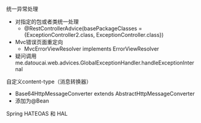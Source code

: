统一异常处理
- 对指定的包或者类统一处理
    - @RestControllerAdvice(basePackageClasses = {ExceptionController2.class, ExceptionController.class})
- Mvc错误页面重定向
    - MvcErrorViewResolver implements ErrorViewResolver
- 疑问调用me.datoucai.web.advices.GlobalExceptionHandler.handleExceptionInternal

自定义content-type（消息转换器）
- Base64HttpMessageConverter extends AbstractHttpMessageConverter<Serializable>
- 添加为@Bean

Spring HATEOAS 和 HAL